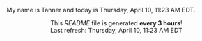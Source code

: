 My name is Tanner and today is Thursday, April 10, 11:23 AM EDT.

<p align="center">This <i>README</i> file is generated <b>every 3 hours</b>!</br>Last refresh: Thursday, April 10, 11:23 AM EDT<br /></p>
